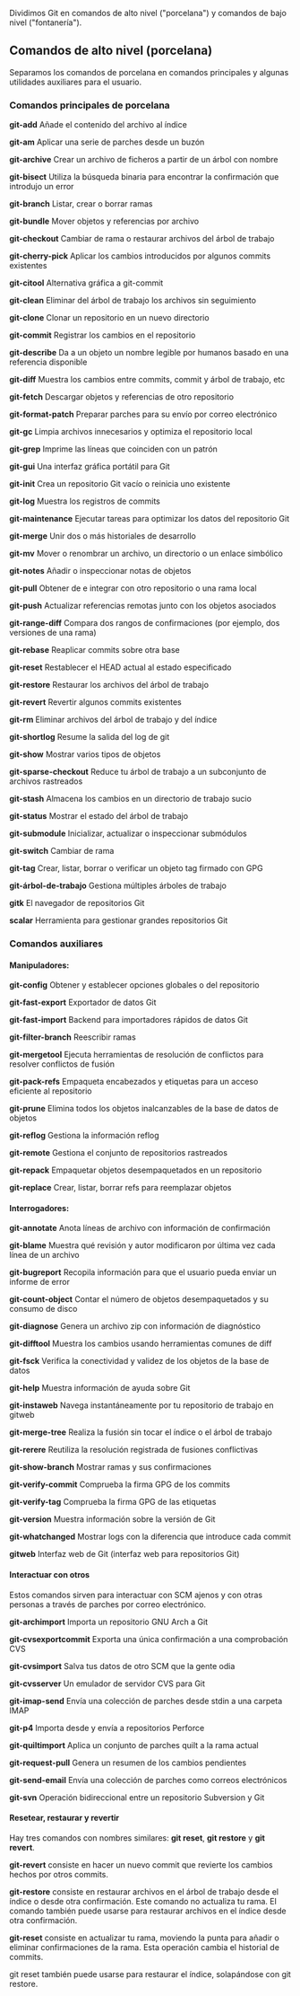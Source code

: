 Dividimos Git en comandos de alto nivel ("porcelana") y comandos de bajo nivel ("fontanería").

## **Comandos de alto nivel (porcelana)**

Separamos los comandos de porcelana en comandos principales y algunas utilidades auxiliares para el usuario.

### Comandos principales de porcelana

**git-add**
Añade el contenido del archivo al índice

**git-am**
Aplicar una serie de parches desde un buzón

**git-archive**
Crear un archivo de ficheros a partir de un árbol con nombre

**git-bisect**
Utiliza la búsqueda binaria para encontrar la confirmación que introdujo un error

**git-branch**
Listar, crear o borrar ramas

**git-bundle**
Mover objetos y referencias por archivo

**git-checkout**
Cambiar de rama o restaurar archivos del árbol de trabajo

**git-cherry-pick**
Aplicar los cambios introducidos por algunos commits existentes

**git-citool**
Alternativa gráfica a git-commit

**git-clean**
Eliminar del árbol de trabajo los archivos sin seguimiento

**git-clone**
Clonar un repositorio en un nuevo directorio

**git-commit**
Registrar los cambios en el repositorio

**git-describe**
Da a un objeto un nombre legible por humanos basado en una referencia disponible

**git-diff**
Muestra los cambios entre commits, commit y árbol de trabajo, etc

**git-fetch**
Descargar objetos y referencias de otro repositorio

**git-format-patch**
Preparar parches para su envío por correo electrónico

**git-gc**
Limpia archivos innecesarios y optimiza el repositorio local

**git-grep**
Imprime las líneas que coinciden con un patrón

**git-gui**
Una interfaz gráfica portátil para Git

**git-init**
Crea un repositorio Git vacío o reinicia uno existente

**git-log**
Muestra los registros de commits

**git-maintenance**
Ejecutar tareas para optimizar los datos del repositorio Git

**git-merge**
Unir dos o más historiales de desarrollo

**git-mv**
Mover o renombrar un archivo, un directorio o un enlace simbólico

**git-notes**
Añadir o inspeccionar notas de objetos

**git-pull**
Obtener de e integrar con otro repositorio o una rama local

**git-push**
Actualizar referencias remotas junto con los objetos asociados

**git-range-diff**
Compara dos rangos de confirmaciones (por ejemplo, dos versiones de una rama)

**git-rebase**
Reaplicar commits sobre otra base

**git-reset**
Restablecer el HEAD actual al estado especificado

**git-restore**
Restaurar los archivos del árbol de trabajo

**git-revert**
Revertir algunos commits existentes

**git-rm**
Eliminar archivos del árbol de trabajo y del índice

**git-shortlog**
Resume la salida del log de git

**git-show**
Mostrar varios tipos de objetos

**git-sparse-checkout**
Reduce tu árbol de trabajo a un subconjunto de archivos rastreados

**git-stash**
Almacena los cambios en un directorio de trabajo sucio

**git-status**
Mostrar el estado del árbol de trabajo

**git-submodule**
Inicializar, actualizar o inspeccionar submódulos

**git-switch**
Cambiar de rama

**git-tag**
Crear, listar, borrar o verificar un objeto tag firmado con GPG

**git-árbol-de-trabajo**
Gestiona múltiples árboles de trabajo

**gitk**
El navegador de repositorios Git

**scalar**
Herramienta para gestionar grandes repositorios Git

### Comandos auxiliares

#### Manipuladores:

**git-config**
Obtener y establecer opciones globales o del repositorio

**git-fast-export**
Exportador de datos Git

**git-fast-import**
Backend para importadores rápidos de datos Git

**git-filter-branch**
Reescribir ramas

**git-mergetool**
Ejecuta herramientas de resolución de conflictos para resolver conflictos de fusión

**git-pack-refs**
Empaqueta encabezados y etiquetas para un acceso eficiente al repositorio

**git-prune**
Elimina todos los objetos inalcanzables de la base de datos de objetos

**git-reflog**
Gestiona la información reflog

**git-remote**
Gestiona el conjunto de repositorios rastreados

**git-repack**
Empaquetar objetos desempaquetados en un repositorio

**git-replace**
Crear, listar, borrar refs para reemplazar objetos

#### Interrogadores:

**git-annotate**
Anota líneas de archivo con información de confirmación

**git-blame**
Muestra qué revisión y autor modificaron por última vez cada línea de un archivo

**git-bugreport**
Recopila información para que el usuario pueda enviar un informe de error

**git-count-object**
Contar el número de objetos desempaquetados y su consumo de disco

**git-diagnose**
Genera un archivo zip con información de diagnóstico

**git-difftool**
Muestra los cambios usando herramientas comunes de diff

**git-fsck**
Verifica la conectividad y validez de los objetos de la base de datos

**git-help**
Muestra información de ayuda sobre Git

**git-instaweb**
Navega instantáneamente por tu repositorio de trabajo en gitweb

**git-merge-tree**
Realiza la fusión sin tocar el índice o el árbol de trabajo

**git-rerere**
Reutiliza la resolución registrada de fusiones conflictivas

**git-show-branch**
Mostrar ramas y sus confirmaciones

**git-verify-commit**
Comprueba la firma GPG de los commits

**git-verify-tag**
Comprueba la firma GPG de las etiquetas

**git-version**
Muestra información sobre la versión de Git

**git-whatchanged**
Mostrar logs con la diferencia que introduce cada commit

**gitweb**
Interfaz web de Git (interfaz web para repositorios Git)

#### Interactuar con otros

Estos comandos sirven para interactuar con SCM ajenos y con otras personas a través de parches por correo electrónico.

**git-archimport**
Importa un repositorio GNU Arch a Git

**git-cvsexportcommit**
Exporta una única confirmación a una comprobación CVS

**git-cvsimport**
Salva tus datos de otro SCM que la gente odia

**git-cvsserver**
Un emulador de servidor CVS para Git

**git-imap-send**
Envía una colección de parches desde stdin a una carpeta IMAP

**git-p4**
Importa desde y envía a repositorios Perforce

**git-quiltimport**
Aplica un conjunto de parches quilt a la rama actual

**git-request-pull**
Genera un resumen de los cambios pendientes

**git-send-email**
Envía una colección de parches como correos electrónicos

**git-svn**
Operación bidireccional entre un repositorio Subversion y Git

#### Resetear, restaurar y revertir

Hay tres comandos con nombres similares: **git reset**, **git restore** y **git revert**.

**git-revert** consiste en hacer un nuevo commit que revierte los cambios hechos por otros commits.

**git-restore** consiste en restaurar archivos en el árbol de trabajo desde el índice o desde otra confirmación. Este comando no actualiza tu rama. El comando también puede usarse para restaurar archivos en el índice desde otra confirmación.

**git-reset** consiste en actualizar tu rama, moviendo la punta para añadir o eliminar confirmaciones de la rama. Esta operación cambia el historial de commits.

git reset también puede usarse para restaurar el índice, solapándose con git restore.